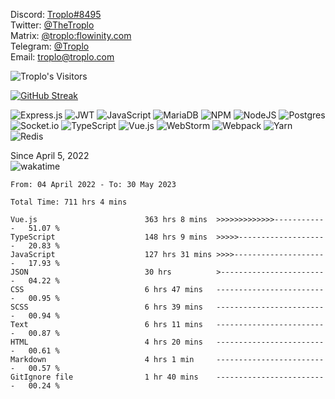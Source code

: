 Discord: <a href="https://discord.com/users/692259321907773460">Troplo#8495</a><br>
Twitter: <a href="https://twitter.com/TheTroplo">@TheTroplo</a><br>
Matrix: <a href="https://matrix.to/#/@troplo:flowinity.com">@troplo:flowinity.com</a><br>
Telegram: <a href="https://t.me/Troplo">@Troplo</a><br>
Email: <a href="mailto:troplo@troplo.com">troplo@troplo.com</a>

![Troplo's Visitors](https://visitor-badge.glitch.me/badge?page_id=Troplo&left_color=grey&right_color=blue)

[![GitHub Streak](https://github-readme-streak-stats.herokuapp.com/?user=Troplo&theme=dark)](https://git.io/streak-stats)

![Express.js](https://img.shields.io/badge/express.js-%23404d59.svg?style=for-the-badge&logo=express&logoColor=%2361DAFB)
![JWT](https://img.shields.io/badge/JWT-black?style=for-the-badge&logo=JSON%20web%20tokens)
![JavaScript](https://img.shields.io/badge/javascript-%23323330.svg?style=for-the-badge&logo=javascript&logoColor=%23F7DF1E)
![MariaDB](https://img.shields.io/badge/MariaDB-003545?style=for-the-badge&logo=mariadb&logoColor=white)
![NPM](https://img.shields.io/badge/NPM-%23000000.svg?style=for-the-badge&logo=npm&logoColor=white)
![NodeJS](https://img.shields.io/badge/node.js-6DA55F?style=for-the-badge&logo=node.js&logoColor=white)
![Postgres](https://img.shields.io/badge/postgres-%23316192.svg?style=for-the-badge&logo=postgresql&logoColor=white)
![Socket.io](https://img.shields.io/badge/Socket.io-black?style=for-the-badge&logo=socket.io&badgeColor=010101)
![TypeScript](https://img.shields.io/badge/typescript-%23007ACC.svg?style=for-the-badge&logo=typescript&logoColor=white)
![Vue.js](https://img.shields.io/badge/vuejs-%2335495e.svg?style=for-the-badge&logo=vuedotjs&logoColor=%234FC08D)
![WebStorm](https://img.shields.io/badge/webstorm-143?style=for-the-badge&logo=webstorm&logoColor=white&color=black)
![Webpack](https://img.shields.io/badge/webpack-%238DD6F9.svg?style=for-the-badge&logo=webpack&logoColor=black)
![Yarn](https://img.shields.io/badge/yarn-%232C8EBB.svg?style=for-the-badge&logo=yarn&logoColor=white)
![Redis](https://img.shields.io/badge/redis-%23DD0031.svg?style=for-the-badge&logo=redis&logoColor=white)

Since April 5, 2022<br>
![wakatime](https://wakatime.troplo.com/api/badge/Troplo/Troplo/interval:any?label=wakatime)
<!--START_SECTION:waka-->

```text
From: 04 April 2022 - To: 30 May 2023

Total Time: 711 hrs 4 mins

Vue.js                        363 hrs 8 mins  >>>>>>>>>>>>>------------   51.07 %
TypeScript                    148 hrs 9 mins  >>>>>--------------------   20.83 %
JavaScript                    127 hrs 31 mins >>>>---------------------   17.93 %
JSON                          30 hrs          >------------------------   04.22 %
CSS                           6 hrs 47 mins   -------------------------   00.95 %
SCSS                          6 hrs 39 mins   -------------------------   00.94 %
Text                          6 hrs 11 mins   -------------------------   00.87 %
HTML                          4 hrs 20 mins   -------------------------   00.61 %
Markdown                      4 hrs 1 min     -------------------------   00.57 %
GitIgnore file                1 hr 40 mins    -------------------------   00.24 %
```

<!--END_SECTION:waka-->
<!--![Metrics](https://github.com/Troplo/Troplo/blob/main/github-metrics.svg)-->
